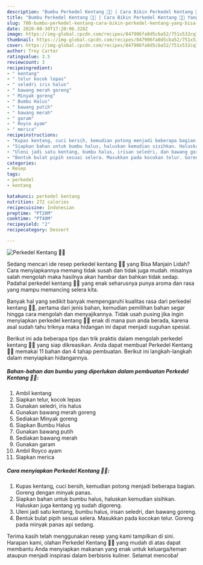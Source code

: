 ```yaml
---
description: "Bumbu Perkedel Kentang 🥔🥔 | Cara Bikin Perkedel Kentang 🥔🥔 Yang Bisa Manjain Lidah"
title: "Bumbu Perkedel Kentang 🥔🥔 | Cara Bikin Perkedel Kentang 🥔🥔 Yang Bisa Manjain Lidah"
slug: 700-bumbu-perkedel-kentang-cara-bikin-perkedel-kentang-yang-bisa-manjain-lidah
date: 2020-08-30T17:20:06.328Z
image: https://img-global.cpcdn.com/recipes/847906fa0d5cba52/751x532cq70/perkedel-kentang-🥔🥔-foto-resep-utama.jpg
thumbnail: https://img-global.cpcdn.com/recipes/847906fa0d5cba52/751x532cq70/perkedel-kentang-🥔🥔-foto-resep-utama.jpg
cover: https://img-global.cpcdn.com/recipes/847906fa0d5cba52/751x532cq70/perkedel-kentang-🥔🥔-foto-resep-utama.jpg
author: Troy Carter
ratingvalue: 3.5
reviewcount: 3
recipeingredient:
- " kentang"
- " telur kocok lepas"
- " seledri iris halus"
- " bawang merah goreng"
- " Minyak goreng"
- " Bumbu Halus"
- " bawang putih"
- " bawang merah"
- " garam"
- " Royco ayam"
- " merica"
recipeinstructions:
- "Kupas kentang, cuci bersih, kemudian potong menjadi beberapa bagian. Goreng dengan minyak panas."
- "Siapkan bahan untuk bumbu halus, haluskan kemudian sisihkan. Haluskan juga kentang yg sudah digoreng."
- "Uleni jadi satu kentang, bumbu halus, irisan seledri, dan bawang goreng."
- "Bentuk bulat pipih sesuai selera. Masukkan pada kocokan telur. Goreng pada minyak panas api sedang."
categories:
- Resep
tags:
- perkedel
- kentang

katakunci: perkedel kentang 
nutrition: 272 calories
recipecuisine: Indonesian
preptime: "PT20M"
cooktime: "PT40M"
recipeyield: "2"
recipecategory: Dessert

---
```



![Perkedel Kentang 🥔🥔](https://img-global.cpcdn.com/recipes/847906fa0d5cba52/751x532cq70/perkedel-kentang-🥔🥔-foto-resep-utama.jpg)

Sedang mencari ide resep perkedel kentang 🥔🥔 yang Bisa Manjain Lidah? Cara menyiapkannya memang tidak susah dan tidak juga mudah. misalnya salah mengolah maka hasilnya akan hambar dan bahkan tidak sedap. Padahal perkedel kentang 🥔🥔 yang enak seharusnya punya aroma dan rasa yang mampu memancing selera kita.



Banyak hal yang sedikit banyak mempengaruhi kualitas rasa dari perkedel kentang 🥔🥔, pertama dari jenis bahan, kemudian pemilihan bahan segar hingga cara mengolah dan menyajikannya. Tidak usah pusing jika ingin menyiapkan perkedel kentang 🥔🥔 enak di mana pun anda berada, karena asal sudah tahu triknya maka hidangan ini dapat menjadi suguhan spesial.


Berikut ini ada beberapa tips dan trik praktis dalam mengolah perkedel kentang 🥔🥔 yang siap dikreasikan. Anda dapat membuat Perkedel Kentang 🥔🥔 memakai 11 bahan dan 4 tahap pembuatan. Berikut ini langkah-langkah dalam menyiapkan hidangannya.

<!--inarticleads1-->

##### Bahan-bahan dan bumbu yang diperlukan dalam pembuatan Perkedel Kentang 🥔🥔:

1. Ambil  kentang
1. Siapkan  telur, kocok lepas
1. Gunakan  seledri, iris halus
1. Gunakan  bawang merah goreng
1. Sediakan  Minyak goreng
1. Siapkan  Bumbu Halus
1. Gunakan  bawang putih
1. Sediakan  bawang merah
1. Gunakan  garam
1. Ambil  Royco ayam
1. Siapkan  merica




<!--inarticleads2-->

##### Cara menyiapkan Perkedel Kentang 🥔🥔:

1. Kupas kentang, cuci bersih, kemudian potong menjadi beberapa bagian. Goreng dengan minyak panas.
1. Siapkan bahan untuk bumbu halus, haluskan kemudian sisihkan. Haluskan juga kentang yg sudah digoreng.
1. Uleni jadi satu kentang, bumbu halus, irisan seledri, dan bawang goreng.
1. Bentuk bulat pipih sesuai selera. Masukkan pada kocokan telur. Goreng pada minyak panas api sedang.




Terima kasih telah menggunakan resep yang kami tampilkan di sini. Harapan kami, olahan Perkedel Kentang 🥔🥔 yang mudah di atas dapat membantu Anda menyiapkan makanan yang enak untuk keluarga/teman ataupun menjadi inspirasi dalam berbisnis kuliner. Selamat mencoba!
